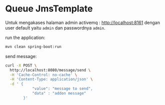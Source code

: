 # Queue JmsTemplate


Untuk mengakases halaman admin activemq : [http://localhost:8161](http://localhost:8161/admin/) dengan user default yaitu `admin` dan passwordnya `admin`.

run the application:

```bash
mvn clean spring-boot:run
```

send message:

```bash
curl -X POST \
  http://localhost:8080/message/send \
  -H 'Cache-Control: no-cache' \
  -H 'Content-Type: application/json' \
  -d ' {
	        "value": "message to send",
	        "data" : "addon message"
        }'
```